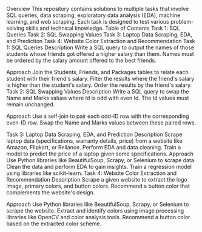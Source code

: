 Overview
This repository contains solutions to multiple tasks that involve SQL queries, data scraping, exploratory data analysis (EDA), machine learning, and web scraping. Each task is designed to test various problem-solving skills and technical knowledge.
Table of Contents
Task 1: SQL Queries
Task 2: SQL Swapping Values
Task 3: Laptop Data Scraping, EDA, and Prediction
Task 4: Website Color Extraction and Recommendation
Task 1: SQL Queries
Description
Write a SQL query to output the names of those students whose friends got offered a higher salary than them. Names must be ordered by the salary amount offered to the best friends.

Approach
Join the Students, Friends, and Packages tables to relate each student with their friend's salary.
Filter the results where the friend's salary is higher than the student's salary.
Order the results by the friend's salary.
Task 2: SQL Swapping Values
Description
Write a SQL query to swap the Name and Marks values where Id is odd with even Id. The Id values must remain unchanged.

Approach
Use a self-join to pair each odd-ID row with the corresponding even-ID row.
Swap the Name and Marks values between these paired rows.

Task 3: Laptop Data Scraping, EDA, and Prediction
Description
Scrape laptop data (specifications, warranty details, price) from a website like Amazon, Flipkart, or Reliance.
Perform EDA and data cleaning.
Train a model to predict the price of a laptop given some specifications.
Approach
Use Python libraries like BeautifulSoup, Scrapy, or Selenium to scrape data.
Clean the data and perform EDA to gain insights.
Train a regression model using libraries like scikit-learn.
Task 4: Website Color Extraction and Recommendation
Description
Scrape a given website to extract the logo image, primary colors, and button colors. Recommend a button color that complements the website's design.

Approach
Use Python libraries like BeautifulSoup, Scrapy, or Selenium to scrape the website.
Extract and identify colors using image processing libraries like OpenCV and color analysis tools.
Recommend a button color based on the extracted color scheme.
